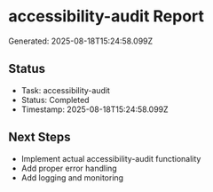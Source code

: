 # accessibility-audit Report

Generated: 2025-08-18T15:24:58.099Z

## Status
- Task: accessibility-audit
- Status: Completed
- Timestamp: 2025-08-18T15:24:58.099Z

## Next Steps
- Implement actual accessibility-audit functionality
- Add proper error handling
- Add logging and monitoring
